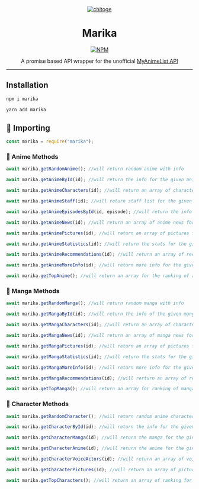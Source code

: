 <div align=center>
<a href="https://github.com/ShineiIchijo/Marika"><img src="https://wallpapermemory.com/uploads/816/marika-tachibana-wallpaper-hd-1920x1080-323797.jpg" alt="chitoge" border="0"></a>

# Marika

[![NPM](https://img.shields.io/badge/Available%20On-NPM-lightgrey.svg?logo=npm&logoColor=339933&labelColor=white&style=flat-square)](https://npmjs.com/package/marika)

A promise based API wrapper for the unofficial [MyAnimeList API](https://jikan.moe/)

</div>

---

## Installation

```sh
npm i marika

yarn add marika
```

## 🚀 Importing

```js
const marika = require("marika");
```

### 💙 Anime Methods

```js
await marika.getRandomAnime(); //will return random anime with info

await marika.getAnimeById(id); //will return the info for the given anime id

await marika.getAnimeCharacters(id); //will return an array of characters for the given anime id

await marika.getAnimeStaff(id); //will return staff list for the given anime id

await marika.getAnimeEpisodesById(id, episode); //will return the info for the given anime id and episode

await marika.getAnimeNews(id); //will return an array of anime news for the given id

await marika.getAnimePictures(id); //will return an array of pictures for the given anime id

await marika.getAnimeStatistics(id); //will return the stats for the given anime id

await marika.getAnimeRecommendations(id); //will return an array of recommendations for the given anime id

await marika.getAnimeMoreInfo(id); //will return more info for the given anime id

await marika.getTopAnime(); //will return an array for the ranking of anime in MyAnimeList
```

### 💚 Manga Methods

```js
await marika.getRandomManga(); //will return random manga with info

await marika.getMangaById(id); //will return the info of the given manga id

await marika.getMangaCharacters(id); //will return an array of characters for the given manga id

await marika.getMangaNews(id); //will return an array of manga news for the given id

await marika.getMangaPictures(id); //will return an array of pictures for the given manga id

await marika.getMangaStatistics(id); //will return the stats for the given manga id

await marika.getMangaMoreInfo(id); //will return more info for the given manga id

await marika.getMangaRecommendations(id); //will rerturn an array of recommendations for the given manga id

await marika.getTopManga(); //will return an array for ranking of manga in MyAnimeList
```

### 🤍 Character Methods

```js
await marika.getRandomCharacter(); //will return random anime character with info

await marika.getCharacterById(id); //will return the info for the given character id

await marika.getCharacterManga(id); //will return the manga for the given character id

await marika.getCharacterAnime(id); //will return the anime for the given character id

await marika.getCharacterVoiceActors(id); //will return an array of voice actors for the given character id

await marika.getCharacterPictures(id); //will return an array of pictures for the given character id

await marika.getTopCharacters(); //will return an array of ranking for characters in MyAnimeList
```

